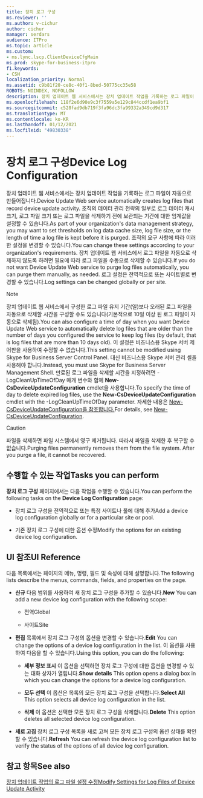 ```yaml
---
title: 장치 로그 구성
ms.reviewer: ''
ms.author: v-cichur
author: cichur
manager: serdars
audience: ITPro
ms.topic: article
ms.custom:
- ms.lync.lscp.ClientDeviceCfgMain
ms.prod: skype-for-business-itpro
f1.keywords:
- CSH
localization_priority: Normal
ms.assetid: c9b81f20-ce8c-40f1-8bed-50775cc35e58
ROBOTS: NOINDEX, NOFOLLOW
description: 장치 업데이트 웹 서비스에서는 장치 업데이트 작업을 기록하는 로그 파일이 자동으로 만들어집니다. 조직의 데이터 관리 전략의 일부로 로그 데이터 캐시 크기, 로그 파일 크기 또는 로그 파일을 삭제하기 전에 보관되는 기간에 대한 임계값을 설정할 수 있습니다. 조직의 요구 사항에 따라 이러한 설정을 변경할 수 있습니다. 장치 업데이트 웹 서비스에서 로그 파일을 자동으로 삭제하지 않도록 하려면 필요에 따라 로그 파일을 수동으로 삭제할 수 있습니다. 로그 설정은 전역적으로 또는 사이트별로 변경할 수 있습니다.
ms.openlocfilehash: 118f2e6d90e9c3f7559a5e129c844ccdf1ea9bf1
ms.sourcegitcommit: c528fad9db719f3fa96dc3fa99332a349cd9d317
ms.translationtype: MT
ms.contentlocale: ko-KR
ms.lasthandoff: 01/12/2021
ms.locfileid: "49830338"
---
```

# <a name="device-log-configuration"></a><span data-ttu-id="9bae7-107">장치 로그 구성</span><span class="sxs-lookup"><span data-stu-id="9bae7-107">Device Log Configuration</span></span>

<span data-ttu-id="9bae7-108">장치 업데이트 웹 서비스에서는 장치 업데이트 작업을 기록하는 로그 파일이 자동으로 만들어집니다.</span><span class="sxs-lookup"><span data-stu-id="9bae7-108">Device Update Web service automatically creates log files that record device update activity.</span></span> <span data-ttu-id="9bae7-109">조직의 데이터 관리 전략의 일부로 로그 데이터 캐시 크기, 로그 파일 크기 또는 로그 파일을 삭제하기 전에 보관되는 기간에 대한 임계값을 설정할 수 있습니다.</span><span class="sxs-lookup"><span data-stu-id="9bae7-109">As part of your organization's data management strategy, you may want to set thresholds on log data cache size, log file size, or the length of time a log file is kept before it is purged.</span></span> <span data-ttu-id="9bae7-110">조직의 요구 사항에 따라 이러한 설정을 변경할 수 있습니다.</span><span class="sxs-lookup"><span data-stu-id="9bae7-110">You can change these settings according to your organization's requirements.</span></span> <span data-ttu-id="9bae7-111">장치 업데이트 웹 서비스에서 로그 파일을 자동으로 삭제하지 않도록 하려면 필요에 따라 로그 파일을 수동으로 삭제할 수 있습니다.</span><span class="sxs-lookup"><span data-stu-id="9bae7-111">If you do not want Device Update Web service to purge log files automatically, you can purge them manually, as needed.</span></span> <span data-ttu-id="9bae7-112">로그 설정은 전역적으로 또는 사이트별로 변경할 수 있습니다.</span><span class="sxs-lookup"><span data-stu-id="9bae7-112">Log settings can be changed globally or per site.</span></span>

> [!NOTE]
> <span data-ttu-id="9bae7-113">장치 업데이트 웹 서비스에서 구성한 로그 파일 유지 기간(일)보다 오래된 로그 파일을 자동으로 삭제할 시간을 구성할 수도 있습니다(기본적으로 10일 이상 된 로그 파일이 자동으로 삭제됨).</span><span class="sxs-lookup"><span data-stu-id="9bae7-113">You can also configure a time of day when you want Device Update Web service to automatically delete log files that are older than the number of days you configured the service to keep log files (by default, that is log files that are more than 10 days old).</span></span> <span data-ttu-id="9bae7-114">이 설정은 비즈니스용 Skype 서버 제어판을 사용하여 수정할 수 없습니다.</span><span class="sxs-lookup"><span data-stu-id="9bae7-114">This setting cannot be modified using Skype for Business Server Control Panel.</span></span> <span data-ttu-id="9bae7-115">대신 비즈니스용 Skype 서버 관리 셸을 사용해야 합니다.</span><span class="sxs-lookup"><span data-stu-id="9bae7-115">Instead, you must use Skype for Business Server Management Shell.</span></span> <span data-ttu-id="9bae7-116">만료된 로그 파일을 삭제할 시간을 지정하려면 -LogCleanUpTimeOfDay 매개 변수와 함께 **New-CsDeviceUpdateConfiguration** cmdlet을 사용합니다.</span><span class="sxs-lookup"><span data-stu-id="9bae7-116">To specify the time of day to delete expired log files, use the **New-CsDeviceUpdateConfiguration** cmdlet with the -LogCleanUpTimeOfDay parameter.</span></span> <span data-ttu-id="9bae7-117">자세한 내용은 [New-CsDeviceUpdateConfiguration을 참조합니다.](https://docs.microsoft.com/powershell/module/skype/new-csdeviceupdateconfiguration?view=skype-ps)</span><span class="sxs-lookup"><span data-stu-id="9bae7-117">For details, see [New-CsDeviceUpdateConfiguration](https://docs.microsoft.com/powershell/module/skype/new-csdeviceupdateconfiguration?view=skype-ps).</span></span>

> [!CAUTION]
> <span data-ttu-id="9bae7-p104">파일을 삭제하면 파일 시스템에서 영구 제거됩니다. 따라서 파일을 삭제한 후 복구할 수 없습니다.</span><span class="sxs-lookup"><span data-stu-id="9bae7-p104">Purging files permanently removes them from the file system. After you purge a file, it cannot be recovered.</span></span>

## <a name="tasks-you-can-perform"></a><span data-ttu-id="9bae7-120">수행할 수 있는 작업</span><span class="sxs-lookup"><span data-stu-id="9bae7-120">Tasks you can perform</span></span>

<span data-ttu-id="9bae7-121">**장치 로그 구성** 페이지에서는 다음 작업을 수행할 수 있습니다.</span><span class="sxs-lookup"><span data-stu-id="9bae7-121">You can perform the following tasks on the **Device Log Configuration** page:</span></span>

- <span data-ttu-id="9bae7-122">장치 로그 구성을 전역적으로 또는 특정 사이트나 풀에 대해 추가</span><span class="sxs-lookup"><span data-stu-id="9bae7-122">Add a device log configuration globally or for a particular site or pool.</span></span>

- <span data-ttu-id="9bae7-123">기존 장치 로그 구성에 대한 옵션 수정</span><span class="sxs-lookup"><span data-stu-id="9bae7-123">Modify the options for an existing device log configuration.</span></span>

## <a name="ui-reference"></a><span data-ttu-id="9bae7-124">UI 참조</span><span class="sxs-lookup"><span data-stu-id="9bae7-124">UI Reference</span></span>

<span data-ttu-id="9bae7-125">다음 목록에서는 페이지의 메뉴, 명령, 필드 및 속성에 대해 설명합니다.</span><span class="sxs-lookup"><span data-stu-id="9bae7-125">The following lists describe the menus, commands, fields, and properties on the page.</span></span>

- <span data-ttu-id="9bae7-126">**신규** 다음 범위를 사용하여 새 장치 로그 구성을 추가할 수 있습니다.</span><span class="sxs-lookup"><span data-stu-id="9bae7-126">**New** You can add a new device log configuration with the following scope:</span></span>

  - <span data-ttu-id="9bae7-127">전역</span><span class="sxs-lookup"><span data-stu-id="9bae7-127">Global</span></span>

  - <span data-ttu-id="9bae7-128">사이트</span><span class="sxs-lookup"><span data-stu-id="9bae7-128">Site</span></span>

- <span data-ttu-id="9bae7-129">**편집** 목록에서 장치 로그 구성의 옵션을 변경할 수 있습니다.</span><span class="sxs-lookup"><span data-stu-id="9bae7-129">**Edit** You can change the options of a device log configuration in the list.</span></span> <span data-ttu-id="9bae7-130">이 옵션을 사용하여 다음을 할 수 있습니다.</span><span class="sxs-lookup"><span data-stu-id="9bae7-130">Using this option, you can do the following:</span></span>

  - <span data-ttu-id="9bae7-131">**세부 정보 표시** 이 옵션을 선택하면 장치 로그 구성에 대한 옵션을 변경할 수 있는 대화 상자가 열립니다.</span><span class="sxs-lookup"><span data-stu-id="9bae7-131">**Show details** This option opens a dialog box in which you can change the options for a device log configuration.</span></span>

  - <span data-ttu-id="9bae7-132">**모두 선택** 이 옵션은 목록의 모든 장치 로그 구성을 선택합니다.</span><span class="sxs-lookup"><span data-stu-id="9bae7-132">**Select All** This option selects all device log configuration in the list.</span></span>

  - <span data-ttu-id="9bae7-133">**삭제** 이 옵션은 선택한 모든 장치 로그 구성을 삭제합니다.</span><span class="sxs-lookup"><span data-stu-id="9bae7-133">**Delete** This option deletes all selected device log configuration.</span></span>

- <span data-ttu-id="9bae7-134">**새로 고침** 장치 로그 구성 목록을 새로 고쳐 모든 장치 로그 구성의 옵션 상태를 확인할 수 있습니다.</span><span class="sxs-lookup"><span data-stu-id="9bae7-134">**Refresh** You can refresh the device log configuration list to verify the status of the options of all device log configuration.</span></span>

## <a name="see-also"></a><span data-ttu-id="9bae7-135">참고 항목</span><span class="sxs-lookup"><span data-stu-id="9bae7-135">See also</span></span>

[<span data-ttu-id="9bae7-136">장치 업데이트 작업의 로그 파일 설정 수정</span><span class="sxs-lookup"><span data-stu-id="9bae7-136">Modify Settings for Log Files of Device Update Activity</span></span>](https://technet.microsoft.com/library/9b57f126-1853-43b3-bbd4-06401e6498bd.aspx)
